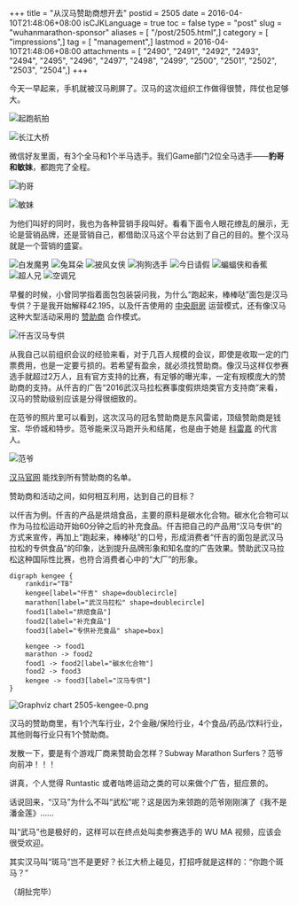 +++
title = "从汉马赞助商想开去"
postid = 2505
date = 2016-04-10T21:48:06+08:00
isCJKLanguage = true
toc = false
type = "post"
slug = "wuhanmarathon-sponsor"
aliases = [ "/post/2505.html",]
category = [ "impressions",]
tag = [ "management",]
lastmod = 2016-04-10T21:48:06+08:00
attachments = [ "2490", "2491", "2492", "2493", "2494", "2495", "2496", "2497", "2498", "2499", "2500", "2501", "2502", "2503", "2504",]
+++


今天一早起来，手机就被汉马刷屏了。汉马的这次组织工作做得很赞，阵仗也足够大。

![起跑航拍][4]
<!--more-->
![长江大桥][5]

微信好友里面，有3个全马和1个半马选手。我们Game部门2位全马选手——**豹哥和敏妹**，都跑完了全程。

![豹哥][2]

![敏妹][3]

为他们叫好的同时，我也为各种营销手段叫好。看看下面令人眼花缭乱的展示，无论是营销品牌，还是营销自己，都借助汉马这个平台达到了自己的目的。整个汉马就是一个营销的盛宴。

![白发魔男][7]
![兔耳朵][8]
![披风女侠][9]
![狗狗选手][10]
![今日请假][11]
![蝙蝠侠和香蕉][12]
![超人兄][13]
![空调兄][14]

早餐的时候，小曾同学指着面包包装袋问我，为什么“跑起来，棒棒哒”面包是汉马专供？于是我开始解释42.195，以及仟吉使用的 [中央厨房][51] 运营模式，还有像汉马这种大型活动采用的 [赞助商][52] 合作模式。

![仟吉汉马专供][1]

从我自己以前组织会议的经验来看，对于几百人规模的会议，即使是收取一定的门票费用，也是一定要亏损的。若希望有盈余，就必须找赞助商。像汉马这样仅参赛选手就超过2万人，且有官方支持的比赛，有足够的曝光率，一定有规模庞大的赞助商的支持。从仟吉的广告“2016武汉马拉松赛事度假烘焙类官方支持商”来看，汉马的赞助级别应该是分得很细致的。

在范爷的照片里可以看到，这次汉马的冠名赞助商是东风雷诺，顶级赞助商是钱宝、华侨城和特步。范爷能来汉马跑开头和结尾，也是由于她是 [科雷嘉][53] 的代言人。

![范爷][6]

[汉马官网][54] 能找到所有赞助商的名单。

赞助商和活动之间，如何相互利用，达到自己的目标？

以仟吉为例。仟吉的产品是烘焙食品，主要的原料是碳水化合物。碳水化合物可以作为马拉松运动开始60分钟之后的补充食品。仟吉把自己的产品用“汉马专供”的方式来宣传，再加上“跑起来，棒棒哒”的口号，形成消费者“仟吉的面包是武汉马拉松的专供食品”的印象，达到提升品牌形象和知名度的广告效果。赞助武汉马拉松这种国际性比赛，也符合消费者心中的“大厂”的形象。

``` #graphviz name=kengee,type=png
digraph kengee { 
    rankdir="TB"
    kengee[label="仟吉" shape=doublecircle]
    marathon[label="武汉马拉松" shape=doublecircle]
    food1[label="烘焙食品"]
    food2[label="补充食品"]
    food3[label="专供补充食品" shape=box]

    kengee -> food1
    marathon -> food2
    food1 -> food2[label="碳水化合物"]
    food2 -> food3
    kengee -> food3[label="汉马专供"]
} 

```
![Graphviz chart 2505-kengee-0.png](/uploads/2016/04/2505-kengee-0.png)


汉马的赞助商里，有1个汽车行业，2个金融/保险行业，4个食品/药品/饮料行业，其他则每行业只有1个赞助商。

发散一下，要是有个游戏厂商来赞助会怎样？Subway Marathon Surfers？范爷向前冲！！！

讲真，个人觉得 Runtastic 或者咕咚运动之类的可以来做个广告，挺应景的。


话说回来，“汉马”为什么不叫“武松”呢？这是因为来领跑的范爷刚刚演了《我不是潘金莲》……

叫“武马”也是极好的，这样可以在终点处叫卖参赛选手的 WU MA 视频，应该会很受欢迎。

其实汉马叫“斑马”岂不是更好？长江大桥上碰见，打招呼就是这样的：“你跑个斑马？”

（胡扯完毕）

[1]: /uploads/2016/04/hanma01.jpg
[2]: /uploads/2016/04/hanma02.jpg
[3]: /uploads/2016/04/hanma03.jpg
[4]: /uploads/2016/04/hanma04.jpg
[5]: /uploads/2016/04/hanma05.jpg
[6]: /uploads/2016/04/hanma06.jpg
[7]: /uploads/2016/04/hanma07.jpg
[8]: /uploads/2016/04/hanma08.jpg
[9]: /uploads/2016/04/hanma09.jpg
[10]: /uploads/2016/04/hanma10.jpg
[11]: /uploads/2016/04/hanma11.jpg
[12]: /uploads/2016/04/hanma12.jpg
[13]: /uploads/2016/04/hanma13.jpg
[14]: /uploads/2016/04/hanma14.jpg
[51]: http://baike.baidu.com/view/2124430.htm
[52]: http://baike.baidu.com/view/693361.htm
[53]: http://www.dongfeng-renault.com.cn/Infomation/News/2016/4/1
[54]: http://wuhanmarathon.org/html/hezuohuoban_Sponsor/zanzhushang/



